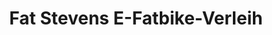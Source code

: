 ---
title: "Fat Stevens E-Fatbike-Verleih"
url: /lautenbach/fat-stevens-e-fatbike-verleih/
shop: Fahrrad
---